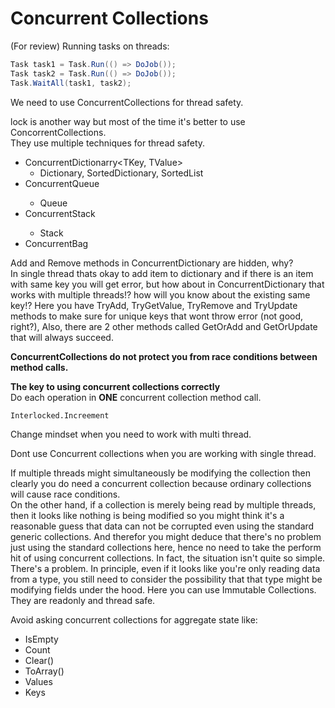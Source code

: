 # Concurrent Collections  

(For review) Running tasks on threads:
```csharp
Task task1 = Task.Run(() => DoJob());
Task task2 = Task.Run(() => DoJob());
Task.WaitAll(task1, task2);
```

We need to use ConcurrentCollections for thread safety.  

lock is another way but most of the time it's better to use ConcorrentCollections.  
They use multiple techniques for thread safety.  

- ConcurrentDictionarry<TKey, TValue>
  - Dictionary, SortedDictionary, SortedList
- ConcurrentQueue<T>
  - Queue
- ConcurrentStack<T>
  - Stack
- ConcurrentBag<T>

Add and Remove methods in ConcurrentDictionary are hidden, why?  
In single thread thats okay to add item to dictionary and if there is an item with same key you will get error, but how about in ConcurrentDictionary that works with multiple threads!? how will you know about the existing same key!? Here you have TryAdd, TryGetValue, TryRemove and TryUpdate methods to make sure for unique keys that wont throw error (not good, right?), Also, there are 2 other methods called GetOrAdd and GetOrUpdate that will always succeed.  

**ConcurrentCollections do not protect you from race conditions between method calls.**  

**The key to using concurrent collections correctly**  
Do each operation in **ONE** concurrent collection method call.  

`Interlocked.Increement`  

Change mindset when you need to work with multi thread.  

Dont use Concurrent collections when you are working with single thread.  

If multiple threads might simultaneously be modifying the collection then clearly you do need a concurrent collection because ordinary collections will cause race conditions.  
On the other hand, if a collection is merely being read by multiple threads, then it looks like nothing is being modified so you might think it's a reasonable guess that data can not be corrupted even using the standard generic collections. And therefor you might deduce that there's no problem just using the standard collections here, hence no need to take the perform hit of using concurrent collections. In fact, the situation isn't quite so simple. There's a problem. In principle, even if it looks like you're only reading data from a type, you still need to consider the possibility that that type might be modifying fields under the hood. Here you can use Immutable Collections.  
They are readonly and thread safe.  

Avoid asking concurrent collections for aggregate state like:
- IsEmpty
- Count
- Clear()
- ToArray()
- Values
- Keys

